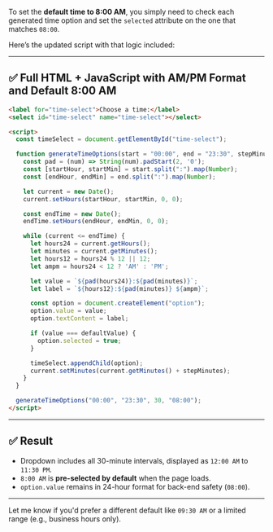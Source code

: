﻿To set the **default time to 8:00 AM**, you simply need to check each generated time option and set the `selected` attribute on the one that matches `08:00`.

Here’s the updated script with that logic included:

---

## ✅ Full HTML + JavaScript with AM/PM Format and Default 8:00 AM

```html
<label for="time-select">Choose a time:</label>
<select id="time-select" name="time-select"></select>

<script>
  const timeSelect = document.getElementById("time-select");

  function generateTimeOptions(start = "00:00", end = "23:30", stepMinutes = 30, defaultValue = "08:00") {
    const pad = (num) => String(num).padStart(2, '0');
    const [startHour, startMin] = start.split(":").map(Number);
    const [endHour, endMin] = end.split(":").map(Number);

    let current = new Date();
    current.setHours(startHour, startMin, 0, 0);

    const endTime = new Date();
    endTime.setHours(endHour, endMin, 0, 0);

    while (current <= endTime) {
      let hours24 = current.getHours();
      let minutes = current.getMinutes();
      let hours12 = hours24 % 12 || 12;
      let ampm = hours24 < 12 ? 'AM' : 'PM';

      let value = `${pad(hours24)}:${pad(minutes)}`;
      let label = `${hours12}:${pad(minutes)} ${ampm}`;

      const option = document.createElement("option");
      option.value = value;
      option.textContent = label;

      if (value === defaultValue) {
        option.selected = true;
      }

      timeSelect.appendChild(option);
      current.setMinutes(current.getMinutes() + stepMinutes);
    }
  }

  generateTimeOptions("00:00", "23:30", 30, "08:00");
</script>
```

---

## ✅ Result

* Dropdown includes all 30-minute intervals, displayed as `12:00 AM` to `11:30 PM`.
* `8:00 AM` is **pre-selected by default** when the page loads.
* `option.value` remains in 24-hour format for back-end safety (`08:00`).

---

Let me know if you'd prefer a different default like `09:30 AM` or a limited range (e.g., business hours only).
